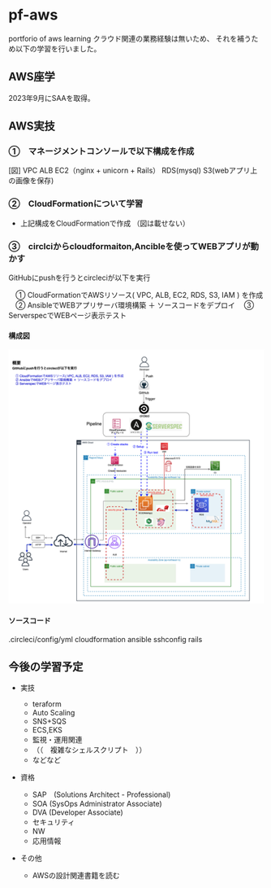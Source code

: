 # pf-aws
portforio of aws learning
クラウド関連の業務経験は無いため、
それを補うため以下の学習を行いました。

## AWS座学
2023年9月にSAAを取得。

## AWS実技

### ①　マネージメントコンソールで以下構成を作成

[図]
VPC
ALB
EC2（nginx + unicorn + Rails）
RDS(mysql)
S3(webアプリ上の画像を保存)

### ②　CloudFormationについて学習
- 上記構成をCloudFormationで作成
（図は載せない）

### ③　circlciからcloudformaiton,Ancibleを使ってWEBアプリが動かす

GitHubにpushを行うとcircleciが以下を実行

　① CloudFormationでAWSリソース( VPC, ALB, EC2, RDS, S3, IAM ) を作成
　② AnsibleでWEBアプリサーバ環境構築 ＋ ソースコードをデプロイ
　③ ServerspecでWEBページ表示テスト

#### 構成図
![diagram.png](./images/diagram.png)

#### ソースコード
.circleci/config/yml
cloudformation
ansible
sshconfig
rails


## 今後の学習予定
- 実技
  - teraform
  - Auto Scaling
  - SNS+SQS
  - ECS,EKS
  - 監視・運用関連
  - （（　複雑なシェルスクリプト　））
  - などなど


- 資格
  - SAP　(Solutions Architect - Professional)
  - SOA  (SysOps Administrator Associate)
  - DVA  (Developer Associate)
  - セキュリティ
  - NW
  - 応用情報

- その他
  - AWSの設計関連書籍を読む